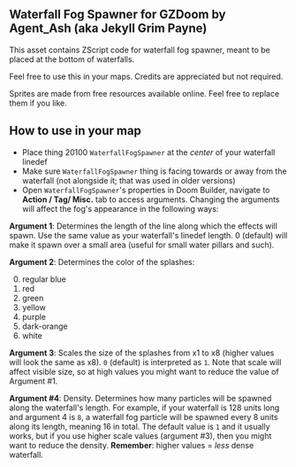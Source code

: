 ## Waterfall Fog Spawner for GZDoom by Agent_Ash (aka Jekyll Grim Payne)

This asset contains ZScript code for waterfall fog spawner, meant to be placed at the bottom of waterfalls.

Feel free to use this in your maps. Credits are appreciated but not required.

Sprites are made from free resources available online. Feel free to replace them if you like.

## How to use in your map

- Place thing 20100 `WaterfallFogSpawner` at the *center* of your waterfall linedef
- Make sure `WaterfallFogSpawner` thing is facing towards or away from the waterfall (not alongside it; that was used in older versions)
- Open `WaterfallFogSpawner`'s properties in Doom Builder, navigate to **Action / Tag/ Misc.** tab to access arguments. Changing the arguments will affect the fog's appearance in the following ways:

**Argument 1**: Determines the length of the line along which the effects will spawn. Use the same value as your waterfall's linedef length. 0 (default) will make it spawn over a small area (useful for small water pillars and such).

**Argument 2**: Determines the color of the splashes:

0. regular blue
1. red
2. green
3. yellow
4. purple
5. dark-orange
6. white

**Argument 3**: Scales the size of the splashes from x1 to x8 (higher values will look the same as x8). `0` (default) is interpreted as `1`. Note that scale will affect visible size, so at high values you might want to reduce the value of Argument #1.

**Argument #4**: Density. Determines how many particles will be spawned along the waterfall's length. For example, if your waterfall is 128 units long and argument 4 is `8`, a waterfall fog particle will be spawned every 8 units along its length, meaning 16 in total. The default value is `1` and it usually works, but if you use higher scale values (argument #3), then you might want to reduce the density. **Remember**: higher values = *less* dense waterfall.